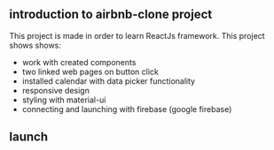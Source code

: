 ## introduction to airbnb-clone project
This project is made in order to learn ReactJs framework.
This project shows shows:

* work with created components
* two linked web pages on button click
* installed calendar with data picker functionality
* responsive design
* styling with material-ui
* connecting and launching with firebase (google firebase)

## launch



